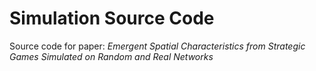 # Simulation Source Code
Source code for paper: _Emergent Spatial Characteristics from Strategic Games Simulated on Random and Real Networks_
